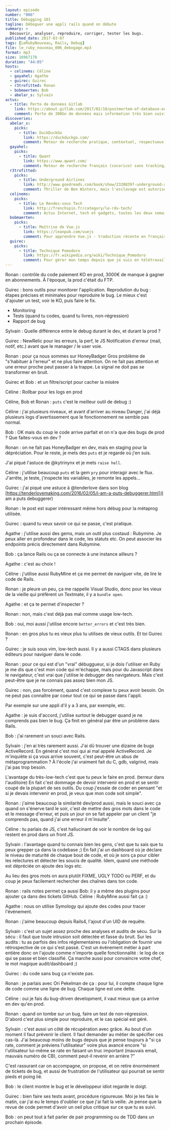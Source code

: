 ```yaml
---
layout: episode
number: "006"
title: Débugging 101
tagline: Déboguer une appli rails quand on débute
summary: >
  Découvrir, analyser, reproduire, corriger, tester les bugs.
published_date: 2017-03-07
tags: [LeRubyNouveau, Rails, Debug]
file: le_ruby_nouveau_006_debogage.mp3
format: mp3
size: 16967178
duration: "44:05"
hosts:
  - celinems: Céline
  - gayahel: Agathe
  - guirec: Guirec
  - r3trofitted: Ronan
  - bobmaerten: Bob
  - abelar_s: Sylvain
actus:
  - title: Perte de données Gitlab
    link: https://about.gitlab.com/2017/02/10/postmortem-of-database-outage-of-january-31/
    comment: Perte de 300Go de données mais information très bien suivie 
discoveries:
  abelar_s:
    picks:
      - title: DuckDuckGo
        link: https://duckduckgo.com/
        comment: Moteur de recherche pratique, contextuel, respectueux de la vie privée. Business model : partenariat/reco Amazon notamment.
  gayahel:
    picks:
      - title: Qwant
        link: https://www.qwant.com/
        comment: Moteur de recherche français (cocorico) sans tracking/historique. Business model : rétrocommissions sur les achats aussi
  r3trofitted:
    picks:
      - title: Underground Airlines
        link: http://www.goodreads.com/book/show/23208397-underground-airlines
        comment: Thriller de Ben Winters, mais l'esclavage est autorisé, le racisme est onmiprésent. C'était un coup qui fait bien réfléchir.
  celinems:
    picks:
      - title: Le Rendez-vous Tech
        link: http://frenchspin.fr/category/le-rdv-tech/
        comment: Actus Internet, tech et gadgets, toutes les deux semaines
  bobmaerten:
    picks:
      - title: Maîtrise de Vue.js
        link: https://leanpub.com/vuejs
        comment: Pour apprendre Vue.js - traduction récente en français
  guirec:
    picks:
      - title: Technique Pomodoro
        link: https://fr.wikipedia.org/wiki/Technique_Pomodoro
        comment: Pour gérer mon temps depuis que je suis en télétravail
---
```


Ronan : contrôle du code paiement KO en prod, 3000€ de manque à gagner en abonnements. À l'époque, la prod c'était du FTP.

Guirec : bons outils pour monitorer l'application.
Reprodution du bug : étapes précises et minimales pour reproduire le bug.
Le mieux c'est d'ajouter un test, voir le KO, puis faire le fix.

* Monitoring
* Tests (quand tu codes, quand tu livres, non-régression)
* Rapport de bug

Sylvain : Quelle différence entre le debug durant le dev, et durant la prod ?

Guirec : NewRelic pour les erreurs, la perf, le JS
Notification d'erreur (mail, notif, etc.) avant que le manager / le user voie.

Ronan : pour ça nous sommes sur HoneyBadger
Gros problème de "s'habituer à l'erreur" et ne plus faire attention.
On ne fait pas attention et une erreur proche peut passer à la trappe.
Le signal ne doit pas se transformer en bruit.

Guirec et Bob : et un filtre/script pour cacher la misère

Céline : Rollbar pour les logs en prod

Céline, Bob et Ronan : `puts` c'est le meilleur outil de debug :)

Céline : j'ai plusieurs niveaux, et avant d'arriver au niveau Danger,
j'ai déjà plusieurs logs d'avertissement que le fonctionnement ne semble
pas normal.

Bob : OK mais du coup le code arrive parfait et on n'a que des bugs de prod ?
Que faites-vous en dev ?

Ronan : on ne fait pas HoneyBadger en dev, mais en staging pour la dépréciation.
Pour le reste, je mets des `puts` et je regarde où j'en suis.

J'ai piqué l'astuce de @kytrinynx et je mets `raise hell`.

Céline : j'utilise beaucoup `puts` et la gem `pry` pour interagir avec le flux. J'arrête, je teste, j'inspecte les variables, je remonte les appels...

Guirec : j'ai piqué une astuce à @tenderlove dans son blog [https://tenderlovemaking.com/2016/02/05/i-am-a-puts-debuggerer.html](I am a puts debuggerer)

Ronan : le post est super intéressant même hors débug pour la métaprog utilisée.

Guirec : quand tu veux savoir ce qui se passe, c'est pratique.

Agathe : j'utilise aussi des gems, mais un outil plus costaud : Rubymine.
Je peux aller en profondeur dans le code, les statuts etc.
On peut associer les endpoints précis directement dans Rubymine.

Bob : ça lance Rails ou ça se connecte à une instance ailleurs ?

Agathe : c'est au choix !

Céline : j'utilise aussi RubyMine et ça me permet de naviguer vite, de lire le code de Rails.

Ronan : je pleure un peu, ça me rappelle Visual Studio, donc pour les vieux de la vieille qui préfèrent un Textmate, il y a `bundle open`.

Agathe : et ça te permet d'inspecter ?

Ronan : non, mais c'est déjà pas mal comme usage low-tech.

Bob : oui, moi aussi j'utilise encore `better_errors` et c'est très bien.

Ronan : en gros plus tu es vieux plus tu utilises de vieux outils. Et toi Guirec ?

Guirec : je suis sous vim, low-tech aussi.
Il y a aussi CTAGS dans plusieurs éditeurs pour naviguer dans le code.

Ronan : pour ce qui est d'un "vrai" débuggueur, si je dois l'utiliser en Ruby je me dis que c'est mon code qui m'échappe, mais pour du Javascript dans le navigateur, c'est vrai que j'utilise le debugger des navigateurs.
Mais c'est peut-être que je ne connais pas assez bien mon JS.

Guirec : non, pas forcément, quand c'est complexe tu peux avoir besoin.
On ne peut pas connaître par coeur tout ce qui se passe dans l'appli.

Par exemple sur une appli d'il y a 3 ans, par exemple, etc.

Agathe : je suis d'accord, j'utilise surtout le debugger quand je ne comprends pas bien le bug. Ça finit en général par être un problème dans Rails.

Bob : j'ai rarement un souci avec Rails.

Sylvain : j'en ai très rarement aussi. J'ai dû trouver une dizaine de bugs ActiveRecord. En général c'est moi qui ai mal appelé ActiveRecord.
Je m'inquiète si ça vous arrive souvent, c'est peut-être un abus de métaprogrammation ?
À l'école j'ai vraiment fait du C, gdb, valgrind, mais j'ai pas trop besoin.

L'avantage du très-low-tech c'est que tu peux le faire en prod.
(terreur dans l'auditoire)
En fait c'est dommage de devoir intervenir en prod et se sentir coupé de la plupart de ses outils.
Du coup j'essaie de coder en pensant "et si je devais intervenir en prod, je veux que mon code soit simple".

Ronan : j'aime beaucoup la similarité dev/prod aussi, mais le souci avec ça quand on s'énerve tard le soir, c'est de mettre des gros mots dans le code et le message d'erreur, et puis un jour on se fait appeler par un client "je comprends pas, quand j'ai une erreur il m'insulte".

Céline : tu parlais de JS, c'est hallucinant de voir le nombre de log qui restent en prod dans un front JS.

Sylvain : l'avantage quand tu connais bien les gens, c'est que tu sais que tu peux grepper ça dans la codebase ;)
En fait j'ai un dashboard où je déclare le niveau de maturité de chaque bout de code, et où je sors ça pour cibler les relectures et détecter les soucis de qualité.
Idem, quand une méthode est dépréciée on ajoute des logs etc.

Au lieu des gros mots on aura plutôt FIXME, UGLY TODO ou PERF,
et du coup je peux facilement rechercher des chaînes dans ton code.

Ronan : rails notes permet ça aussi
Bob: il y a même des plugins pour ajouter ça dans des tickets GitHub.
Céline : RubyMine aussi fait ça :)

Agathe : nous on utilise Symology qui ajoute des codes pour tracer l'événement.

Ronan : j'aime beaucoup depuis Rails4, l'ajout d'un UID de requête.

Sylvain : c'est un sujet assez proche des analyses et audits de sécu.
Sur la sécu : il faut que toute intrusion soit détectée et fasse du bruit.
Sur les audits : tu as parfois des infos réglementaires ou l'obligation de fournir une rétrospective de ce qui s'est passé.
C'est un événement métier à part entière donc on l'ajoute comme n'importe quelle fonctionnalité : le log de ce qui se passe et bien classifié.
Ça marche aussi pour convaincre votre chef, le mot magique audit/dashboard ;)

Guirec : du code sans bug ça n'existe pas.

Ronan : je parlais avec Ori Pekelman de ça : pour lui, il compte chaque ligne de code comme une ligne de bug. Chaque ligne est une dette.

Céline : oui je fais du bug-driven development, il vaut mieux que ça arrive en dev qu'en prod.

Ronan : quand on tombe sur un bug, faire un test de non-régression.
D'abord c'est plus simple pour reproduire, et le cas spécial est géré.

Sylvain : c'est aussi un côté de récupération avec grâce.
Au bout d'un moment il faut prévenir le client.
Il faut demander au métier de spécifier ces cas-là.
J'ai beaucoup moins de bugs depuis que je pense toujours à "si ça rate, comment je préviens l'utilisateur" voire plus avancé encore "si l'utilisateur lui-même se rate en faisant un truc important (mauvais email, mauvais numéro de CB), comment peut-il revenir en arrière ?"

C'est rassurant car on accompagne, on propose, et on retire énormément de tickets de bug, et aussi de frustration de l'utilisateur qui pourrait se sentir pieds et poing lié.

Bob : le client montre le bug et le développeur idiot regarde le doigt.

Guirec : bien faire ses tests avant, procédure rigoureuse.
Moi je les fais le matin, car j'ai eu le temps d'oublier ce que j'ai fait la veille. Je pense que la revue de code permet d'avoir un oeil plus critique sur ce que tu as suivi.

Bob : on peut tout à fait parler de pair programming ou de TDD dans un prochain épisode.

